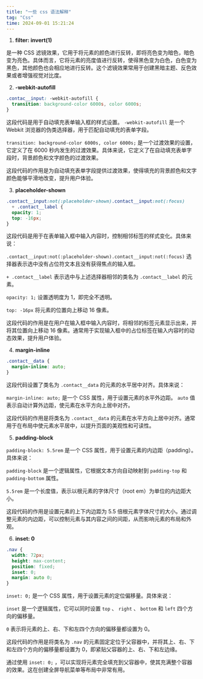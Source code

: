 ```yaml
---
title: "一些 css 语法解释"
tag: "Css"
time: 2024-09-01 15:21:24
---
```


1. **filter: invert(1)**

是一种 CSS 滤镜效果，它用于将元素的颜色进行反转，即将亮色变为暗色，暗色变为亮色。具体而言，它将元素的亮度值进行反转，使得黑色变为白色，白色变为黑色，其他颜色也会相应地进行反转。这个滤镜效果常用于创建黑暗主题、反色效果或者增强视觉对比度。

2. **\-webkit-autofill**

```css
.contac__input: -webkit-autofill {
  transition: background-color 6000s, color 6000s;
}
```

这段代码是用于自动填充表单输入框的样式设置。 `-webkit-autofill` 是一个 Webkit 浏览器的伪类选择器，用于匹配自动填充的表单字段。

`transition: background-color 6000s, color 6000s;` 是一个过渡效果的设置，它定义了在 6000 秒内发生的过渡效果。具体来说，它定义了在自动填充表单字段时，背景颜色和文字颜色的过渡效果。

这段代码的作用是为自动填充表单字段提供过渡效果，使得填充的背景颜色和文字颜色能够平滑地改变，提升用户体验。

3. **placeholder-shown**

```css
.contact__input:not(:placeholder-shown).contact__input:not(:focus)
  + .contact__label {
  opacity: 1;
  top: -16px;
}
```

这段代码是用于在表单输入框中输入内容时，控制相邻标签的样式变化。具体来说：

`.contact__input:not(:placeholder-shown).contact__input:not(:focus)` 选择器表示选中没有占位符文本且没有获得焦点的输入框。

`+ .contact__label` 表示选中与上述选择器相邻的类名为 `.contact__label` 的元素。

`opacity: 1;` 设置透明度为 1，即完全不透明。

`top: -16px` 将元素的位置向上移动 16 像素。

这段代码的作用是在用户在输入框中输入内容时，将相邻的标签元素显示出来，并将其位置向上移动 16 像素。通常用于实现输入框中的占位标签在输入内容时的动态效果，提升用户体验。

4. **margin-inline**

```css
.contact__data {
  margin-inline: auto;
}
```

这段代码设置了类名为 `.contact__data` 的元素的水平居中对齐。具体来说：

`margin-inline: auto;` 是一个 CSS 属性，用于设置元素的水平外边距。 `auto` 值表示自动计算外边距，使元素在水平方向上居中对齐。

这段代码的作用是将类名为 `.contact__data` 的元素在水平方向上居中对齐。通常用于在布局中使元素水平居中，以提升页面的美观性和可读性。

5. **padding-block**

`padding-block: 5.5rem` 是一个 CSS 属性，用于设置元素的内边距（padding）。具体来说：

`padding-block` 是一个逻辑属性，它根据文本方向自动映射到 `padding-top` 和 `padding-bottom` 属性。

`5.5rem` 是一个长度值，表示以根元素的字体尺寸（root em）为单位的内边距大小。

这段代码的作用是设置元素的上下内边距为 5.5 倍根元素字体尺寸的大小。通过调整元素的内边距，可以控制元素与其内容之间的间距，从而影响元素的布局和外观。

6. **inset: 0**

```css
.nav {
  width: 72px;
  height: max-content;
  position: fixed;
  inset: 0;
  margin: auto 0;
}
```

`inset: 0;` 是一个 CSS 属性，用于设置元素的定位偏移量。具体来说：

`inset` 是一个逻辑属性，它可以同时设置 `top` 、 `right` 、 `bottom` 和 `left` 四个方向的偏移量。

`0` 表示将元素的上、右、下和左四个方向的偏移量都设置为 0。

这段代码的作用是将类名为 `.nav` 的元素固定定位于父容器中，并将其上、右、下和左四个方向的偏移量都设置为 0，即紧贴父容器的上、右、下和左边缘。

通过使用 `inset: 0;` ，可以实现将元素完全填充到父容器中，使其充满整个容器的效果。这在创建全屏导航菜单等布局中非常有用。
